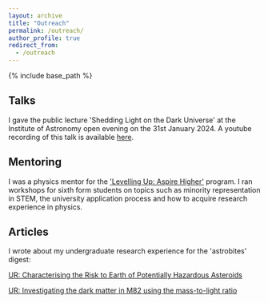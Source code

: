 ```yaml
---
layout: archive
title: "Outreach"
permalink: /outreach/
author_profile: true
redirect_from:
  - /outreach
---
```


{% include base_path %}

Talks
---
I gave the public lecture 'Shedding Light on the Dark Universe' at the Institute of Astronomy open evening on the 31st January 2024.  A youtube recording of this talk is available [here](https://www.youtube.com/watch?v=sYX_Hb-acQc).  

Mentoring
---
I was a physics mentor for the ['Levelling Up: Aspire Higher'](https://www.durham.ac.uk/departments/academic/physics/research/levelling-up/) program.  I ran workshops for sixth form students on topics such as minority representation in STEM, the university application process and how to acquire research experience in physics.

Articles
---
I wrote about my undergraduate research experience for the 'astrobites' digest:

[UR: Characterising the Risk to Earth of Potentially Hazardous Asteroids](https://astrobites.org/2021/09/08/ur-characterising-the-risk-to-earth-of-potentially-hazardous-asteroids/)

[UR: Investigating the dark matter in M82 using the mass-to-light ratio](https://astrobites.org/2020/11/25/ur-m82-dark-matter-mass-to-light-ratio/)

